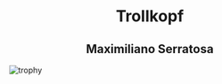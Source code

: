 <h1 align="center"> Trollkopf </h1>
<h2 align="center"> Maximiliano Serratosa </h2>

![trophy](https://github-profile-trophy.vercel.app/?username=Trollkopf)
